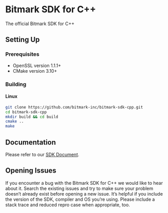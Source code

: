 # Bitmark SDK for C++
The official Bitmark SDK for C++

## Setting Up

### Prerequisites

- OpenSSL version 1.1.1+
- CMake version 3.10+

### Building

#### Linux

```sh
git clone https://github.com/bitmark-inc/bitmark-sdk-cpp.git
cd bitmark-sdk-cpp
mkdir build && cd build
cmake ..
make
```


## Documentation

Please refer to our [SDK Document](https://sdk-docs.bitmark.com/).


## Opening Issues
If you encounter a bug with the Bitmark SDK for C++ we would like to hear
about it. Search the existing issues and try to make sure your problem doesn’t
already exist before opening a new issue. It’s helpful if you include the
version of the SDK, compiler and OS you’re using. Please include a stack trace
and reduced repro case when appropriate, too.
